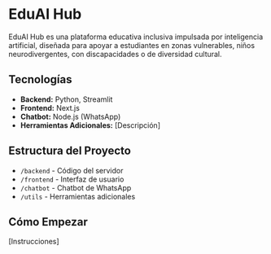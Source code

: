 # EduAI Hub

EduAI Hub es una plataforma educativa inclusiva impulsada por inteligencia artificial, diseñada para apoyar a estudiantes en zonas vulnerables, niños neurodivergentes, con discapacidades o de diversidad cultural.

## Tecnologías
- **Backend:** Python, Streamlit
- **Frontend:** Next.js
- **Chatbot:** Node.js (WhatsApp)
- **Herramientas Adicionales:** [Descripción]

## Estructura del Proyecto
- `/backend` - Código del servidor
- `/frontend` - Interfaz de usuario
- `/chatbot` - Chatbot de WhatsApp
- `/utils` - Herramientas adicionales

## Cómo Empezar
[Instrucciones]